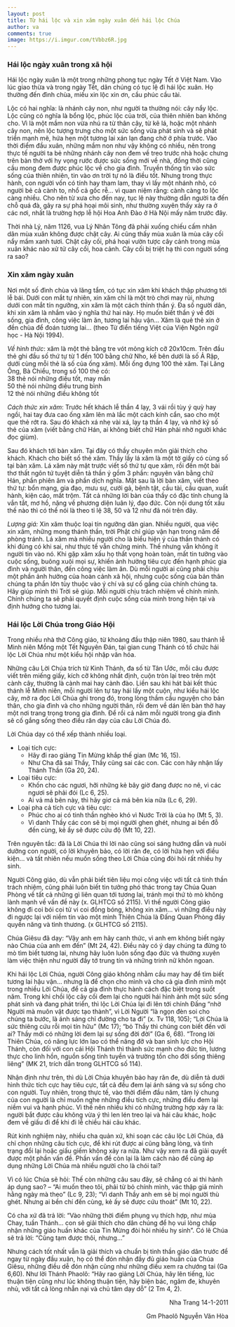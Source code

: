 ```yaml
---
layout: post
title: Từ hái lộc và xin xăm ngày xuân đến hái lộc Chúa
author: va
comments: true
image: https://i.imgur.com/tVbbz6R.jpg
---
```


### Hái lộc ngày xuân trong xã hội

Hái lộc ngày xuân là một trong những phong tục ngày Tết ở Việt Nam. Vào lúc giao thừa và trong ngày Tết, dân chúng có tục lệ đi hái lộc xuân. Họ thường đến đình chùa, miếu xin lộc xin ơn, cầu phúc cầu tài.

Lộc có hai nghĩa: là nhánh cây non, như người ta thường nói: cây nẩy lộc. Lộc cũng có nghĩa là bổng lộc, phúc lộc của trời, của thiên nhiên ban không cho. Vì là một mầm non vừa nhú ra từ thân cây, từ kẽ lá, hoặc một nhánh cây non, nên lộc tượng trưng cho một sức sống vừa phát sinh và sẽ phát triển mạnh mẽ, hứa hẹn một tương lai xán lạn đang chờ ở phía trước. Vào thời điểm đầu xuân, những mầm non như vậy không có nhiều, nên trong thực tế người ta bẻ những nhánh cây non đem về treo trước nhà hoặc chưng trên bàn thờ với hy vọng rước được sức sống mới về nhà, đồng thời cũng cầu mong đem được phúc lộc về cho gia đình.
Truyền thống tin vào sức sống của thiên nhiên, tin vào ơn trời tự nó là điều tốt. Nhưng trong thực hành, con người vốn có tính hay tham lam, thay vì lấy một nhánh nhỏ, có người bẻ cả cành to, nhổ cả gốc rễ… vì quan niệm rằng: cành càng to lộc càng nhiều. Cho nên từ xưa cho đến nay, tục lệ này thường dẫn người ta đến chỗ quá đà, gây ra sự phá hoại môi sinh, như thường xuyên thấy xảy ra ở các nơi, nhất là trường hợp lễ hội Hoa Anh Đào ở Hà Nội mấy năm trước đây.

Thời nhà Lý, năm 1126, vua Lý Nhân Tông đã phải xuống chiếu cấm nhân dân mùa xuân không được chặt cây. Ai cũng thấy mùa xuân là mùa cây cối nẩy mầm xanh tươi. Chặt cây cối, phá hoại vườn tược cây cảnh trong mùa xuân khác nào xử tử cây cối, hoa cảnh. Cây cối bị triệt hạ thì con người sống ra sao?

### Xin xăm ngày xuân

Nơi một số đình chùa và lăng tẩm, có tục xin xăm khi khách thập phương tới lễ bái.
Dưới con mắt tự nhiên, xin xăm chỉ là một trò chơi may rủi, nhưng dưới con mắt tín ngưỡng, xin xăm là một cách thỉnh thần ý. Đa số người dân, khi xin xăm là nhắm vào ý nghĩa thứ hai này. Họ muốn biết thần ý về đời sống, gia đình, công việc làm ăn, tương lai hậu vận… Xăm là quẻ thẻ xin ở đền chùa để đoán tương lai… (theo Từ điển tiếng Việt của Viện Ngôn ngữ học - Hà Nội 1994).

_Về hình thức_: xăm là một thẻ bằng tre vót mỏng kích cỡ 20x10cm. Trên đầu thẻ ghi đầu số thứ tự từ 1 đến 100 bằng chữ Nho, kế bên dưới là số Ả Rập, dưới cùng mỗi thẻ là số của ống xăm). Mỗi ống đựng 100 thẻ xăm. Tại Lăng Ông, Bà Chiểu, trong số 100 thẻ có:  
38 thẻ nói những điều tốt, may mắn  
50 thẻ nói những điều trung bình  
12 thẻ nói những điều không tốt

_Cách thức xin xăm_: Trước hết khách lễ thần 4 lạy, 3 vái rồi tùy ý quỳ hay ngồi, hai tay đưa cao ống xăm lên mà lắc một cách kính cẩn, sao cho một que thẻ rớt ra. Sau đó khách xá nhẹ vài xá, lạy tạ thần 4 lạy, và nhớ kỹ số thẻ của xăm (viết bằng chữ Hán, ai không biết chữ Hán phải nhờ người khác đọc giùm).

Sau đó khách tới bàn xăm. Tại đây có thầy chuyên môn giải thích cho khách. Khách cho biết số thẻ xăm. Thầy lấy lá xăm là một tờ giấy có cùng số tại bàn xăm. Lá xăm này mặt trước viết số thứ tự que xăm, rồi đến một bài thơ thất ngôn tứ tuyệt diễn tả thần ý gồm 3 phần: nguyên văn bằng chữ Hán, phần phiên âm và phần dịch nghĩa. Mặt sau là lời bàn xăm, viết theo thứ tự: bổn mạng, gia đạo, mưu sự, cưới gả, bệnh tật, cầu tài, cầu quan, xuất hành, kiện cáo, mất trộm. Tất cả những lời bàn của thầy có đặc tính chung là vắn tắt, mơ hồ, nặng về phương diện luân lý, đạo đức. Còn nội dung tốt xấu thế nào thì có thể nói là theo tỉ lệ 38, 50 và 12 như đã nói trên đây.

_Lượng giá:_ Xin xăm thuộc loại tín ngưỡng dân gian. Nhiều người, qua việc xin xăm, những mong thánh thần, trời Phật chỉ giúp vận hạn trong năm để phòng tránh.
Lá xăm mà nhiều người cho là biểu hiện ý của thần thánh có khi đúng có khi sai, như thực tế vẫn chứng minh. Thế nhưng vẫn không ít người tin vào nó. Khi gặp xăm xấu họ thất vọng hoàn toàn, mất tin tưởng vào cuộc sống, buông xuôi mọi sự, khiến ảnh hưởng tiêu cực đến hạnh phúc gia đình và người thân, đến công việc làm ăn. Dù mỗi người ai cũng phải chịu một phần ảnh hưởng của hoàn cảnh xã hội, nhưng cuộc sống của bản thân chúng ta phần lớn tùy thuộc vào ý chí và sự cố gắng của chính chúng ta. Hãy giúp mình thì Trời sẽ giúp. Mỗi người chịu trách nhiệm về chính mình. Chính chúng ta sẽ phải quyết định cuộc sống của mình trong hiện tại và định hướng cho tương lai.

### Hái lộc Lời Chúa trong Giáo Hội

Trong nhiều nhà thờ Công giáo, từ khoảng đầu thập niên 1980, sau thánh lễ Minh niên Mồng một Tết Nguyên Đán, tại gian cung Thánh có tổ chức hái lộc Lời Chúa như một kiểu hội nhập văn hóa.

Những câu Lời Chúa trích từ Kinh Thánh, đa số từ Tân Ước, mỗi câu được viết trên miếng giấy, kích cỡ không nhất định, cuộn tròn lại treo trên một cành cây, thường là cành mai hay cành đào. Liền sau khi hát bài kết thúc thánh lễ Minh niên, mỗi người lên tự tay hái lấy một cuộn, như kiểu hái lộc cây, mở ra đọc Lời Chúa ghi trong đó, trong lòng thầm cầu nguyện cho bản thân, cho gia đình và cho những người thân, rồi đem về dán lên bàn thờ hay một nơi trang trọng trong gia đình. Để rồi cả năm mỗi người trong gia đình sẽ cố gắng sống theo điều răn dạy của câu Lời Chúa đó.

Lời Chúa dạy có thể xếp thành nhiều loại.

- Loại tích cực:
  - Hãy đi rao giảng Tin Mừng khắp thế gian (Mc 16, 15).
  - Như Cha đã sai Thầy, Thầy cũng sai các con. Các con hãy nhận lấy Thánh Thần (Ga 20, 24).
- Loại tiêu cực:
  - Khốn cho các ngươi, hỡi những kẻ bây giờ đang được no nê, vì các ngươi sẽ phải đói (Lc 6, 25).
  - Ai vả má bên này, thì hãy giơ cả má bên kia nữa (Lc 6, 29).
- Loại pha cả tích cực và tiêu cực:
  - Phúc cho ai có tinh thần nghèo khó vì Nước Trời là của họ (Mt 5, 3).
  - Vì danh Thầy các con sẽ bị mọi người ghen ghét, nhưng ai bền đỗ đến cùng, kẻ ấy sẽ được cứu độ (Mt 10, 22).

Trên nguyên tắc: đã là Lời Chúa thì lời nào cũng soi sáng hướng dẫn và nuôi dưỡng con người, có lời khuyên bảo, có lời răn đe, có lời hứa hẹn với điều kiện… và tất nhiên nếu muốn sống theo Lời Chúa cũng đòi hỏi rất nhiều hy sinh.

Người Công giáo, dù vẫn phải biết tiên liệu mọi công việc với tất cả tinh thần trách nhiệm, cũng phải luôn biết tin tưởng phó thác trong tay Chúa Quan Phòng về tất cả những gì liên quan tới tương lai, tránh mọi thứ tò mò không lành mạnh về vấn đề này (x. GLHTCG số 2115). Vì thế người Công giáo không đi coi bói coi tử vi coi đồng bóng, không xin xăm… vì những điều này đi ngược lại với niềm tin vào một mình Thiên Chúa là Đấng Quan Phòng đầy quyền năng và tình thương. (x GLHTCG số 2115).

Chúa Giêsu đã dạy: “Vậy anh em hãy canh thức, vì anh em không biết ngày nào Chúa của anh em đến” (Mt 24, 42). Điều này có ý dạy chúng ta đừng tò mò tìm biết tương lai, nhưng hãy luôn luôn sống đạo đức và thường xuyên làm việc thiện như người đầy tớ trung tín và những trinh nữ khôn ngoan.

Khi hái lộc Lời Chúa, người Công giáo không nhằm cầu may hay để tìm biết tương lai hậu vận… nhưng là để chọn cho mình và cho cả gia đình mình một trong nhiều Lời Chúa, để cả gia đình thực hành cách đặc biệt trong suốt năm. Trong khi chồi lộc cây cối đem lại cho người hái hình ảnh một sức sống phát sinh và đang phát triển, thì lộc Lời Chúa lại đi lên tới chính Đấng “nhờ Người mà muôn vật được tạo thành”, vì Lời Người “là ngọn đèn soi cho chúng ta bước, là ánh sáng chỉ đường cho ta đi” (x. Tv 118, 105); “Lời Chúa là sức thiêng cứu rỗi mọi tín hữu” (Mc 17); “bỏ Thầy thì chúng con biết đến với ai? Thầy mới có những lời đem lại sự sống đời đời” (Ga 6, 68). “Trong lời Thiên Chúa, có năng lực lớn lao có thể nâng đỡ và ban sinh lực cho Hội Thánh, còn đối với con cái Hội Thánh thì thành sức mạnh cho đức tin, lương thực cho linh hồn, nguồn sống tinh tuyền và trường tồn cho đời sống thiêng liêng” (MK 21, trích dẫn trong GLHTCG số 114).

Nhận định như trên, thì dù Lời Chúa khuyên bảo hay răn đe, dù diễn tả dưới hình thức tích cực hay tiêu cực, tất cả đều đem lại ánh sáng và sự sống cho con người. Tuy nhiên, trong thực tế, vào thời điểm đầu năm, tâm lý chung của con người là chỉ muốn nghe những điều tích cực, những điều đem lại niềm vui và hạnh phúc. Vì thế nên nhiều khi có những trường hợp xảy ra là: người bắt được câu không vừa ý thì len lén treo lại và hái câu khác, hoặc đem về giấu đi để khi đi lễ chiều hái câu khác.

Rút kinh nghiệm này, nhiều cha quản xứ, khi soạn các câu lộc Lời Chúa, đã chỉ chọn những câu tích cực, để khi rút được ai cũng bằng lòng, và tình trạng đổi lại hoặc giấu giếm không xảy ra nữa. Như vậy xem ra đã giải quyết được một phần vấn đề. Phần vấn đề còn lại là làm cách nào để cũng áp dụng những Lời Chúa mà nhiều người cho là chói tai?

Vì có lúc Chúa sẽ hỏi: Thế còn những câu sau đây, sẽ chẳng có ai thi hành áp dụng sao? – “Ai muốn theo tôi, phải từ bỏ chính mình, vác thập giá mình hằng ngày mà theo” (Lc 9, 23); “Vì danh Thầy anh em sẽ bị mọi người thù ghét. Nhưng ai bền chí đến cùng, kẻ ấy sẽ được cứu thoát” (Mt 10, 22).

Có cha xứ đã trả lời: “Vào những thời điểm phụng vụ thích hợp, như mùa Chay, tuần Thánh… con sẽ giải thích cho dân chúng để họ vui lòng chấp nhận những giáo huấn khác của Tin Mừng đòi hỏi nhiều hy sinh”. Có lẽ Chúa sẽ trả lời: “Cũng tạm được thôi, nhưng…”

Nhưng cách tốt nhất vẫn là giải thích và chuẩn bị tinh thần giáo dân trước để ngay từ ngày đầu xuân, họ có thể đón nhận đầy đủ giáo huấn của Chúa Giêsu, những điều dễ đón nhận cũng như những điều xem ra chướng tai (Ga 6,60). Như lời Thánh Phaolô: “Hãy rao giảng Lời Chúa, hãy lên tiếng, lúc thuận tiện cũng như lúc không thuận tiện, hãy biện bác, ngăm đe, khuyên nhủ, với tất cả lòng nhẫn nại và chủ tâm dạy dỗ” (2 Tm 4, 2).

<p style="text-align:right;">Nha Trang 14-1-2011</p>
<p style="text-align:right;">Gm Phaolô Nguyễn Văn Hòa</p>
